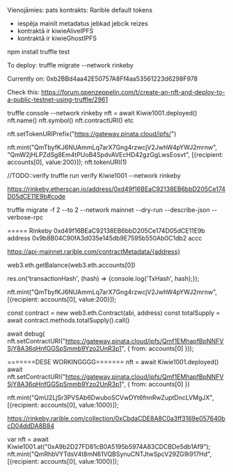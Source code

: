 Vienojāmies:
pats kontrakts:
Rarible default tokens
+ iespēja mainīt metadatus jebkad jebcik reizes
+ kontraktā ir kiwieAliveIPFS
+ kontraktā ir kiwieGhostIPFS




npm install
truffle test


To deploy:
truffle migrate --network rinkeby

Currently on:
0xb2BBd4aa42E50757A8Ff4aa53561223d6298F978

Check this: https://forum.openzeppelin.com/t/create-an-nft-and-deploy-to-a-public-testnet-using-truffle/2961


truffle console --network rinkeby
nft = await Kiwie1001.deployed()
nft.name()
nft.symbol()
nft.contractURI() etc

nft.setTokenURIPrefix("https://gateway.pinata.cloud/ipfs/")


nft.mint("QmTbyfKJ6NUAmmLq7arX7Gng4rzwcjV2JwhW4pYWJ2mrnw", "QmW2jHLPZdSg8Em4tPUoB4SpdvAVEcHD42gzGgLwsEosvt", [{recipient: accounts[0], value:200}]);
nft.tokenURI(1)

//TODO::verify
truffle run verify Kiwie1001 --network rinkeby

https://rinkeby.etherscan.io/address/0xd49f16BEaC92138EB6bbD205Ce174D05dCE11E9b#code


truffle migrate -f 2 --to 2 --network mainnet --dry-run --describe-json --verbose-rpc




=====
Rinkeby
0xd49f16BEaC92138EB6bbD205Ce174D05dCE11E9b address
0x9b8B04C90fA3d035e145db9E7595b550Ab0C1db2 accc



https://api-mainnet.rarible.com/contractMetadata/{address} 




 web3.eth.getBalance(web3.eth.accounts[0])



res.on('transactionHash', (hash) => {console.log('TxHash', hash);});


nft.mint("QmTbyfKJ6NUAmmLq7arX7Gng4rzwcjV2JwhW4pYWJ2mrnw", [{recipient: accounts[0], value:200}]);


const contract = new web3.eth.Contract(abi, address)
const totalSupply = await contract.methods.totalSupply().call()


await debug( nft.setContractURI("https://gateway.pinata.cloud/ipfs/Qmf1EMhapfBpNNFVSjY8A36qHnfGGSpSmmb9Yzo2UnR3p1", { from: accounts[0] }));

=======DESE WORKINGGGG=======
nft = await Kiwie1001.deployed()
await nft.setContractURI("https://gateway.pinata.cloud/ipfs/Qmf1EMhapfBpNNFVSjY8A36qHnfGGSpSmmb9Yzo2UnR3p1", { from: accounts[0] })

nft.mint("QmU2LjSr3PVSAb6DwuboSCVwDYt6fnnRwZuptDncLVMgJX", [{recipient: accounts[0], value:1000}]);

https://rinkeby.rarible.com/collection/0xCbdaCDE8A8C0a3ff3169e057640bcD04ddDA8B84






var nft = await Kiwie1001.at("0xA9b2D27FD81cB0A5195b5974A83CDCBDe5db1Af9");
nft.mint("QmRhbVYTdsV4t8mN61VQBSynuCNTJtwSpcV29ZG9i917Hd", [{recipient: accounts[0], value:1000}]);